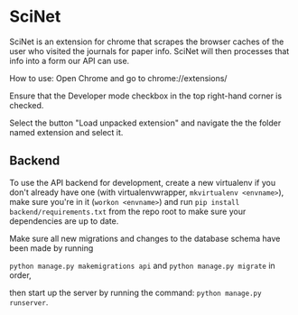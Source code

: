 # SciNet
SciNet is an extension for chrome that scrapes the browser caches of the user who visited the journals for paper info. SciNet will then processes that info into a form our API can use.

How to use:
Open Chrome and go to chrome://extensions/

Ensure that the Developer mode checkbox in the top right-hand corner is checked.

Select the button "Load unpacked extension" and navigate the the folder named extension and select it.

## Backend
To use the API backend for development, create a new virtualenv if you don't already have one (with virtualenvwrapper, `mkvirtualenv <envname>`), make sure you're in it (`workon <envname>`) and run `pip install backend/requirements.txt` from the repo root to make sure your dependencies are up to date.

Make sure all new migrations and changes to the database schema have been made by running 

`python manage.py makemigrations api` and 
`python manage.py migrate` in order, 

then start up the server by running the command: `python manage.py runserver`.

